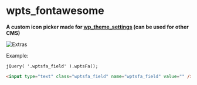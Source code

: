 # wpts_fontawesome
**A custom icon picker made for [wp_theme_settings](https://github.com/mattiasghodsian/wp_theme_settings/) (can be used for other CMS)**

![Extras](http://i.imgur.com/IWte7Pr.gif)

Example:

```jquery
jQuery( '.wptsfa_field' ).wptsFa();
```

```html
<input type="text" class="wptsfa_field" name="wptsfa_field" value="" />
```
